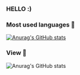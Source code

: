 ### HELLO :)
 ### Most used languages :rocket:
[![Anurag's GitHub stats](https://github-readme-stats.vercel.app/api/top-langs/?username=mrVazguen)](https://github.com/mrVazguen/github-readme-stats)
&nbsp;
&nbsp;
### View :rocket:
![Anurag's GitHub stats](https://github-readme-stats.vercel.app/api?username=mrVazguen&show_icons=true&theme=radical)
